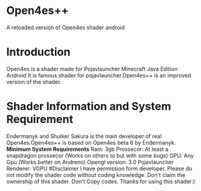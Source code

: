 # Open4es++
A reloaded version of Open4es shader android
# Introduction 
Open4es is a shader made for Pojavlauncher 
Minecraft Java Edition Android.It is famous 
shader for pojavlauncher.Open4es++ is an 
improved version of the shader.
# Shader Information and System Requirement
Endermanyk and Shulker Sakura is the main 
developer of real Open4es.Open4es++ is based 
on Open4es beta 6 by Endermanyk.
**Minimum System Requirements**
Ram: 3gb
Prossecor: At least a snapdragon prossecor
(Works on others to but with some bugs)
GPU: Any Gpu (Works better on Andreno)
Opengl version: 3.0
Pojavlauncher Renderer: VGPU
#Disclaimer
I have permission form developer. Please do 
not modify the shader code without coding 
knowledge. Don't claim the ownership of this 
shader. Don't Copy codes. Thanks for using 
this shader:) 

